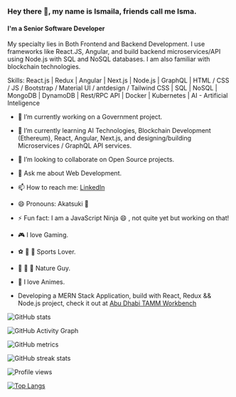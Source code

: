 ### Hey there 👋, my name is Ismaila, friends call me Isma.

#### I'm a Senior Software Developer

My specialty lies in Both Frontend and Backend Development. I use frameworks like React.JS, Angular, and build backend microservices/API using Node.js with SQL and NoSQL databases. I am also familiar with blockchain technologies.

Skills: React.js | Redux | Angular | Next.js | Node.js | GraphQL | HTML / CSS / JS / Bootstrap / Material UI / antdesign / Tailwind CSS | SQL | NoSQL | MongoDB | DynamoDB | Rest/RPC API | Docker | Kubernetes | AI - Artificial Inteligence

- 🔭 I’m currently working on a Government project.
- 🌱 I’m currently learning AI Technologies, Blockchain Development (Ethereum), React, Angular, Next.js, and designing/building Microservices / GraphQL API services.
- 👯 I’m looking to collaborate on Open Source projects.
- 💬 Ask me about Web Development.
- 📫 How to reach me: [LinkedIn](https://www.linkedin.com/in/ismaila-sylla-04377b126/)
- 😄 Pronouns: Akatsuki 🥷
- ⚡ Fun fact: I am a JavaScript Ninja 😄 , not quite yet but working on that!
- 🎮 I love Gaming.
- ⚽️ 🏀 🏉 Sports Lover.
- 🌴 🌳 🌺 Nature Guy.
- 🥷 I love Animes.

- Developing a MERN Stack Application, build with React, Redux && Node.js project, check it out at [Abu Dhabi TAMM Workbench](https://www.tamm.abudhabi/)

![GitHub stats](https://github-readme-stats.vercel.app/api?username=ismailasylla&show_icons=true&count_private=true)

![GitHub Activity Graph](https://activity-graph.herokuapp.com/graph?username=ismailasylla)

![GitHub metrics](https://metrics.lecoq.io/ismailasylla)

![GitHub streak stats](https://github-readme-streak-stats.herokuapp.com/?user=ismailasylla)

![Profile views](https://gpvc.arturio.dev/ismailasylla)

[![Top Langs](https://github-readme-stats.vercel.app/api/top-langs/?username=ismailasylla)](https://github.com/anuraghazra/github-readme-stats)
